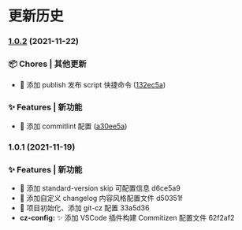 # 更新历史 


### [1.0.2](https://github.com/niezicheng/changelog-standard/compare/v1.0.1...v1.0.2) (2021-11-22)


### 📦 Chores | 其他更新

* 🤖 添加 publish 发布 script 快捷命令 ([132ec5a](https://github.com/niezicheng/changelog-standard/commit/132ec5a13656ee935aea5c2fe2eec087532d06ef))


### ✨ Features | 新功能

* 🎸 添加 commitlint 配置 ([a30ee5a](https://github.com/niezicheng/changelog-standard/commit/a30ee5ae7a7858ed2a2614ae60382c4dde4ac831))

### 1.0.1 (2021-11-19)


### ✨ Features | 新功能

* 🎸 添加 standard-version skip 可配置信息 d6ce5a9
* 🎸 添加自定义 changelog 内容风格配置文件 d50351f
* 🎸 项目初始化、添加 git-cz 配置 33a5d36
* **cz-config:** ✨ 添加 VSCode 插件构建 Commitizen 配置文件 62f2af2
